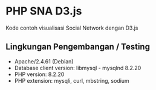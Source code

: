 # PHP SNA D3.js

Kode contoh visualisasi Social Network dengan D3.js

## Lingkungan Pengembangan / Testing

- Apache/2.4.61 (Debian)
- Database client version: libmysql - mysqlnd 8.2.20
- PHP version: 8.2.20
- PHP extension: mysqli, curl, mbstring, sodium
